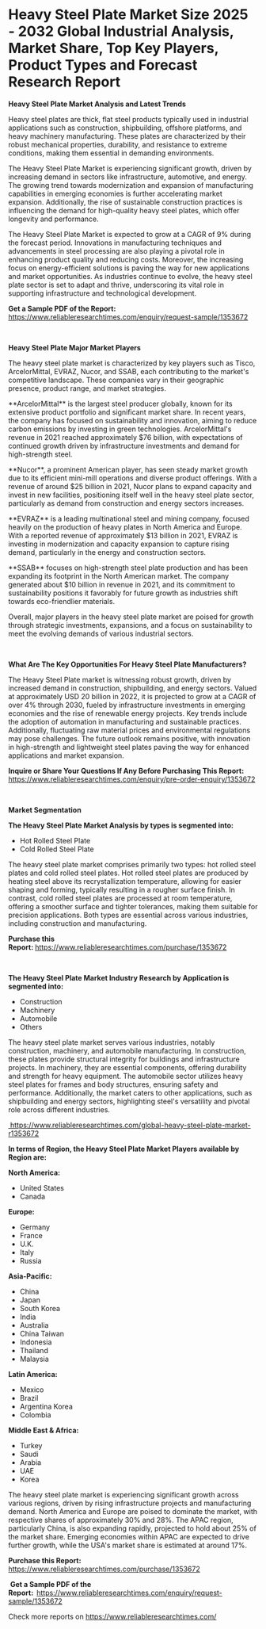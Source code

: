 <p><h1>Heavy Steel Plate Market Size 2025 - 2032 Global Industrial Analysis, Market Share, Top Key Players, Product Types and Forecast Research Report</h1></p><p><strong>Heavy Steel Plate Market Analysis and Latest Trends</strong></p>
<p><p>Heavy steel plates are thick, flat steel products typically used in industrial applications such as construction, shipbuilding, offshore platforms, and heavy machinery manufacturing. These plates are characterized by their robust mechanical properties, durability, and resistance to extreme conditions, making them essential in demanding environments.</p><p>The Heavy Steel Plate Market is experiencing significant growth, driven by increasing demand in sectors like infrastructure, automotive, and energy. The growing trend towards modernization and expansion of manufacturing capabilities in emerging economies is further accelerating market expansion. Additionally, the rise of sustainable construction practices is influencing the demand for high-quality heavy steel plates, which offer longevity and performance.</p><p>The Heavy Steel Plate Market is expected to grow at a CAGR of 9% during the forecast period. Innovations in manufacturing techniques and advancements in steel processing are also playing a pivotal role in enhancing product quality and reducing costs. Moreover, the increasing focus on energy-efficient solutions is paving the way for new applications and market opportunities. As industries continue to evolve, the heavy steel plate sector is set to adapt and thrive, underscoring its vital role in supporting infrastructure and technological development.</p></p>
<p><strong>Get a Sample PDF of the Report:&nbsp;</strong> <a href="https://www.reliableresearchtimes.com/enquiry/request-sample/1353672?utm_campaign=2999&utm_medium=2&utm_source=Github&utm_content=ia&utm_term=02042025&utm_id=heavy-steel-plate">https://www.reliableresearchtimes.com/enquiry/request-sample/1353672</a></p>
<p>&nbsp;</p>
<p><strong>Heavy Steel Plate Major Market Players</strong></p>
<p><p>The heavy steel plate market is characterized by key players such as Tisco, ArcelorMittal, EVRAZ, Nucor, and SSAB, each contributing to the market's competitive landscape. These companies vary in their geographic presence, product range, and market strategies.</p><p>**ArcelorMittal** is the largest steel producer globally, known for its extensive product portfolio and significant market share. In recent years, the company has focused on sustainability and innovation, aiming to reduce carbon emissions by investing in green technologies. ArcelorMittal's revenue in 2021 reached approximately $76 billion, with expectations of continued growth driven by infrastructure investments and demand for high-strength steel.</p><p>**Nucor**, a prominent American player, has seen steady market growth due to its efficient mini-mill operations and diverse product offerings. With a revenue of around $25 billion in 2021, Nucor plans to expand capacity and invest in new facilities, positioning itself well in the heavy steel plate sector, particularly as demand from construction and energy sectors increases.</p><p>**EVRAZ** is a leading multinational steel and mining company, focused heavily on the production of heavy plates in North America and Europe. With a reported revenue of approximately $13 billion in 2021, EVRAZ is investing in modernization and capacity expansion to capture rising demand, particularly in the energy and construction sectors.</p><p>**SSAB** focuses on high-strength steel plate production and has been expanding its footprint in the North American market. The company generated about $10 billion in revenue in 2021, and its commitment to sustainability positions it favorably for future growth as industries shift towards eco-friendlier materials.</p><p>Overall, major players in the heavy steel plate market are poised for growth through strategic investments, expansions, and a focus on sustainability to meet the evolving demands of various industrial sectors.</p></p>
<p>&nbsp;</p>
<p><strong>What Are The Key Opportunities For Heavy Steel Plate Manufacturers?</strong></p>
<p><p>The Heavy Steel Plate market is witnessing robust growth, driven by increased demand in construction, shipbuilding, and energy sectors. Valued at approximately USD 20 billion in 2022, it is projected to grow at a CAGR of over 4% through 2030, fueled by infrastructure investments in emerging economies and the rise of renewable energy projects. Key trends include the adoption of automation in manufacturing and sustainable practices. Additionally, fluctuating raw material prices and environmental regulations may pose challenges. The future outlook remains positive, with innovation in high-strength and lightweight steel plates paving the way for enhanced applications and market expansion.</p></p>
<p><strong>Inquire or Share Your Questions If Any Before Purchasing This Report:</strong> <a href="https://www.reliableresearchtimes.com/enquiry/pre-order-enquiry/1353672?utm_campaign=2999&utm_medium=2&utm_source=Github&utm_content=ia&utm_term=02042025&utm_id=heavy-steel-plate">https://www.reliableresearchtimes.com/enquiry/pre-order-enquiry/1353672</a></p>
<p>&nbsp;</p>
<p><strong>Market Segmentation</strong></p>
<p><strong>The Heavy Steel Plate Market Analysis by types is segmented into:</strong></p>
<p><ul><li>Hot Rolled Steel Plate</li><li>Cold Rolled Steel Plate</li></ul></p>
<p><p>The heavy steel plate market comprises primarily two types: hot rolled steel plates and cold rolled steel plates. Hot rolled steel plates are produced by heating steel above its recrystallization temperature, allowing for easier shaping and forming, typically resulting in a rougher surface finish. In contrast, cold rolled steel plates are processed at room temperature, offering a smoother surface and tighter tolerances, making them suitable for precision applications. Both types are essential across various industries, including construction and manufacturing.</p></p>
<p><strong>Purchase this Report:&nbsp;</strong><a href="https://www.reliableresearchtimes.com/purchase/1353672?utm_campaign=2999&utm_medium=2&utm_source=Github&utm_content=ia&utm_term=02042025&utm_id=heavy-steel-plate">https://www.reliableresearchtimes.com/purchase/1353672</a></p>
<p>&nbsp;</p>
<p><strong>The Heavy Steel Plate Market Industry Research by Application is segmented into:</strong></p>
<p><ul><li>Construction</li><li>Machinery</li><li>Automobile</li><li>Others</li></ul></p>
<p><p>The heavy steel plate market serves various industries, notably construction, machinery, and automobile manufacturing. In construction, these plates provide structural integrity for buildings and infrastructure projects. In machinery, they are essential components, offering durability and strength for heavy equipment. The automobile sector utilizes heavy steel plates for frames and body structures, ensuring safety and performance. Additionally, the market caters to other applications, such as shipbuilding and energy sectors, highlighting steel's versatility and pivotal role across different industries.</p></p>
<p><a href="https://www.reliableresearchtimes.com/global-heavy-steel-plate-market-r1353672?utm_campaign=2999&utm_medium=2&utm_source=Github&utm_content=ia&utm_term=02042025&utm_id=heavy-steel-plate">&nbsp;https://www.reliableresearchtimes.com/global-heavy-steel-plate-market-r1353672</a></p>
<p><strong>In terms of Region, the Heavy Steel Plate Market Players available by Region are:</strong></p>
<p>
    <p> <strong> North America: </strong>
        <ul>
            <li>United States</li>
            <li>Canada</li>
        </ul>
        </p> 
    <p> <strong> Europe: </strong>
        <ul>
            <li>Germany</li>
            <li>France</li>
            <li>U.K.</li>
            <li>Italy</li>
            <li>Russia</li>
        </ul>
        </p> 
    <p> <strong> Asia-Pacific: </strong>
        <ul>
            <li>China</li>
            <li>Japan</li>
            <li>South Korea</li>
            <li>India</li>
            <li>Australia</li>
            <li>China Taiwan</li>
            <li>Indonesia</li>
            <li>Thailand</li>
            <li>Malaysia</li>
        </ul>
        </p> 
    <p> <strong> Latin America: </strong>
        <ul>
            <li>Mexico</li>
            <li>Brazil</li>
            <li>Argentina Korea</li>
            <li>Colombia</li>
        </ul>
        </p> 
    <p> <strong> Middle East & Africa: </strong>
        <ul>
            <li>Turkey</li>
            <li>Saudi</li>
            <li>Arabia</li>
            <li>UAE</li>
            <li>Korea</li>
        </ul>
    </p>
    </p>
<p><p>The heavy steel plate market is experiencing significant growth across various regions, driven by rising infrastructure projects and manufacturing demand. North America and Europe are poised to dominate the market, with respective shares of approximately 30% and 28%. The APAC region, particularly China, is also expanding rapidly, projected to hold about 25% of the market share. Emerging economies within APAC are expected to drive further growth, while the USA's market share is estimated at around 17%.</p></p>
<p><strong>Purchase this Report: </strong><a href="https://www.reliableresearchtimes.com/purchase/1353672?utm_campaign=2999&utm_medium=2&utm_source=Github&utm_content=ia&utm_term=02042025&utm_id=heavy-steel-plate">https://www.reliableresearchtimes.com/purchase/1353672</a></p>
<p>&nbsp;<strong>Get a Sample PDF of the Report:&nbsp;&nbsp;</strong><a href="https://www.reliableresearchtimes.com/enquiry/request-sample/1353672?utm_campaign=2999&utm_medium=2&utm_source=Github&utm_content=ia&utm_term=02042025&utm_id=heavy-steel-plate">https://www.reliableresearchtimes.com/enquiry/request-sample/1353672</a></p>
<p><strong></strong></p>
<p>Check more reports on <a href="https://www.reliableresearchtimes.com/?utm_campaign=2999&utm_medium=2&utm_source=Github&utm_content=ia&utm_term=02042025&utm_id=heavy-steel-plate">https://www.reliableresearchtimes.com/</a></p>